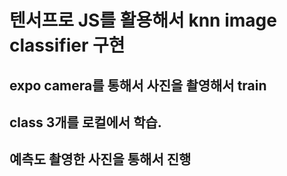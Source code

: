 # 텐서프로 JS를 활용해서 knn image classifier 구현

## expo camera를 통해서 사진을 촬영해서 train
## class 3개를 로컬에서 학습.
## 예측도 촬영한 사진을 통해서 진행